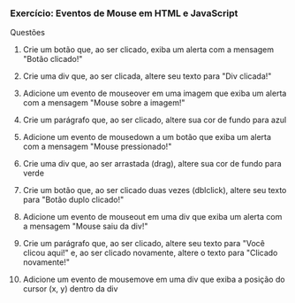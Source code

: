 ### Exercício: Eventos de Mouse em HTML e JavaScript

Questões
1. Crie um botão que, ao ser clicado, exiba um alerta com a mensagem "Botão clicado!"

2. Crie uma div que, ao ser clicada, altere seu texto para "Div clicada!"

3. Adicione um evento de mouseover em uma imagem que exiba um alerta com a mensagem "Mouse sobre a imagem!"

4. Crie um parágrafo que, ao ser clicado, altere sua cor de fundo para azul

5. Adicione um evento de mousedown a um botão que exiba um alerta com a mensagem "Mouse pressionado!"

6. Crie uma div que, ao ser arrastada (drag), altere sua cor de fundo para verde

7. Crie um botão que, ao ser clicado duas vezes (dblclick), altere seu texto para "Botão duplo clicado!"

8. Adicione um evento de mouseout em uma div que exiba um alerta com a mensagem "Mouse saiu da div!"

9. Crie um parágrafo que, ao ser clicado, altere seu texto para "Você clicou aqui!" e, ao ser clicado novamente, altere o texto para "Clicado novamente!"

10. Adicione um evento de mousemove em uma div que exiba a posição do cursor (x, y) dentro da div
